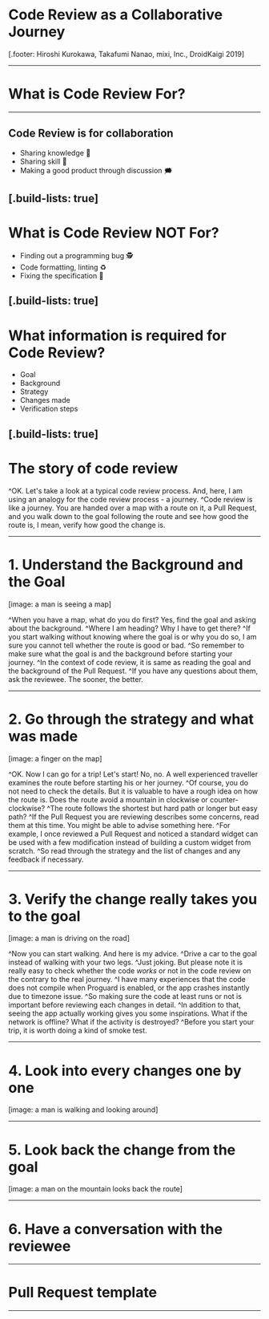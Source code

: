 # Code Review as a Collaborative Journey

[.footer: Hiroshi Kurokawa, Takafumi Nanao, mixi, Inc., DroidKaigi 2019]

--- 

# What is Code Review For?

---
## Code Review is for collaboration
- Sharing knowledge 📖
- Sharing skill 🔧
- Making a good product through discussion 🗯

[.build-lists: true]
---
# What is Code Review NOT For?
- Finding out a programming bug 🕵️
- Code formatting, linting ♻️
- Fixing the specification 👷

[.build-lists: true]
---
# What information is required for Code Review?
- Goal
- Background
- Strategy
- Changes made
- Verification steps

[.build-lists: true]
---
# The story of code review

^OK.  Let's take a look at a typical code review process.  And, here, I am using an analogy for the code review process - a journey.
^Code review is like a journey.  You are handed over a map with a route on it, a Pull Request, and you walk down to the goal following the route and see how good the route is, I mean, verify how good the change is.

---
# 1. Understand the Background and the Goal

[image: a man is seeing a map]

^When you have a map, what do you do first?  Yes, find the goal and asking about the background.
^Where I am heading?  Why I have to get there?
^If you start walking without knowing where the goal is or why you do so, I am sure you cannot tell whether the route is good or bad.
^So remember to make sure what the goal is and the background before starting your journey.
^In the context of code review, it is same as reading the goal and the background of the Pull Request.
^If you have any questions about them, ask the reviewee.  The sooner, the better.

---
# 2. Go through the strategy and what was made

[image: a finger on the map]

^OK.  Now I can go for a trip!  Let's start!  No, no.  A well experienced traveller examines the route before starting his or her journey.
^Of course, you do not need to check the details.  But it is valuable to have a rough idea on how the route is.  Does the route avoid a mountain in clockwise or counter-clockwise?
^The route follows the shortest but hard path or longer but easy path?
^If the Pull Request you are reviewing describes some concerns, read them at this time.  You might be able to advise something here.
^For example, I once reviewed a Pull Request and noticed a standard widget can be used with a few modification instead of building a custom widget from scratch.
^So read through the strategy and the list of changes and any feedback if necessary.

---
# 3. Verify the change really takes you to the goal

[image: a man is driving on the road]

^Now you can start walking. And here is my advice.
^Drive a car to the goal instead of walking with your two legs.
^Just joking. But please note it is really easy to check whether the code *works* or not in the code review on the contrary to the real journey.
^I have many experiences that the code does not compile when Proguard is enabled, or the app crashes instantly due to timezone issue.
^So making sure the code at least runs or not is important before reviewing each changes in detail.
^In addition to that, seeing the app actually working gives you some inspirations.  What if the network is offline?  What if the activity is destroyed?
^Before you start your trip, it is worth doing a kind of smoke test.

---
# 4. Look into every changes one by one

[image: a man is walking and looking around]

---
# 5. Look back the change from the goal

[image: a man on the mountain looks back the route]

---
# 6. Have a conversation with the reviewee

---
# Pull Request template

---
